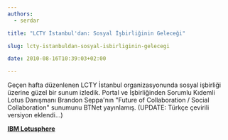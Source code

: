 ```yaml
---
authors:
  - serdar

title: "LCTY İstanbul'dan: Sosyal İşbirliğinin Geleceği"

slug: lcty-istanbuldan-sosyal-isbirliginin-gelecegi

date: 2010-08-16T10:39:03+02:00

---
```


Geçen hafta düzenlenen LCTY İstanbul organizasyonunda sosyal işbirliği üzerine güzel bir sunum izledik. Portal ve İşbirliğinden Sorumlu Kıdemli Lotus Danışmanı Brandon Seppa'nın "Future of Collaboration / Social Collaboration" sunumunu BTNet yayınlamış. (UPDATE: Türkçe çevirili versiyon eklendi...)
<!-- more -->

**[IBM Lotusphere](http://www.dailymotion.com/video/xefmjt_ibm-lotusphere_tech)**
